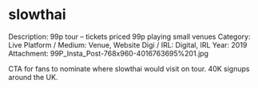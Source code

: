 # slowthai

Description: 99p tour – tickets priced 99p playing small venues
Category: Live
Platform / Medium: Venue, Website
Digi / IRL: Digital, IRL
Year: 2019
Attachment: 99P_Insta_Post-768x960-4016763695%201.jpg

CTA for fans to nominate where slowthai would visit on tour. 40K signups around the UK.